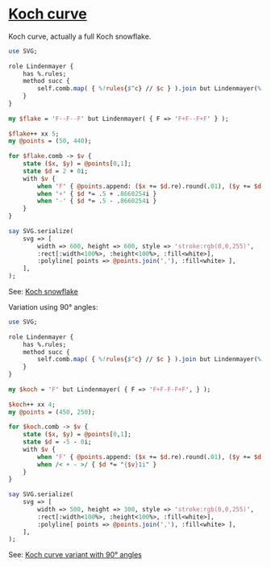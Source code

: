 [1]: https://rosettacode.org/wiki/Koch_curve

# [Koch curve][1]

Koch curve, actually a full Koch snowflake.

```perl
use SVG;
 
role Lindenmayer {
    has %.rules;
    method succ {
        self.comb.map( { %!rules{$^c} // $c } ).join but Lindenmayer(%!rules)
    }
}
 
my $flake = 'F--F--F' but Lindenmayer( { F => 'F+F--F+F' } );
 
$flake++ xx 5;
my @points = (50, 440);
 
for $flake.comb -> $v {
    state ($x, $y) = @points[0,1];
    state $d = 2 + 0i;
    with $v {
        when 'F' { @points.append: ($x += $d.re).round(.01), ($y += $d.im).round(.01) }
        when '+' { $d *= .5 + .8660254i }
        when '-' { $d *= .5 - .8660254i }
    }
}
 
say SVG.serialize(
    svg => [
        width => 600, height => 600, style => 'stroke:rgb(0,0,255)',
        :rect[:width<100%>, :height<100%>, :fill<white>],
        :polyline[ points => @points.join(','), :fill<white> ],
    ],
);
```


See: [Koch snowflake](https://github.com/thundergnat/rc/blob/master/img/koch1.svg)



Variation using 90° angles:

```perl
use SVG;
 
role Lindenmayer {
    has %.rules;
    method succ {
	    self.comb.map( { %!rules{$^c} // $c } ).join but Lindenmayer(%!rules)
    }
}
 
my $koch = 'F' but Lindenmayer( { F => 'F+F-F-F+F', } );
 
$koch++ xx 4;
my @points = (450, 250);
 
for $koch.comb -> $v {
    state ($x, $y) = @points[0,1];
    state $d = -5 - 0i;
    with $v {
        when 'F' { @points.append: ($x += $d.re).round(.01), ($y += $d.im).round(.01) }
        when /< + - >/ { $d *= "{$v}1i" }
    }
}
 
say SVG.serialize(
    svg => [
        width => 500, height => 300, style => 'stroke:rgb(0,0,255)',
        :rect[:width<100%>, :height<100%>, :fill<white>],
        :polyline[ points => @points.join(','), :fill<white> ],
    ],
);
```


See: [Koch curve variant with 90° angles](https://github.com/thundergnat/rc/blob/master/img/koch2.svg)